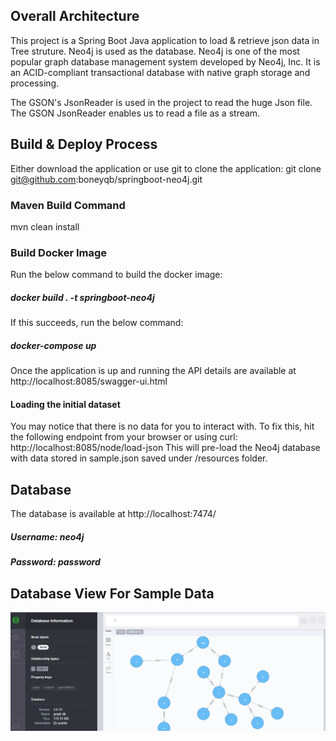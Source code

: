 
## Overall Architecture

This project is a Spring Boot Java application to load & retrieve json data in Tree struture.
Neo4j is used as the database. Neo4j is one of the most popular graph database management system developed by Neo4j, Inc. 
It is an ACID-compliant transactional database with native graph storage and processing.

The GSON's JsonReader is used in the project to read the huge Json file. The GSON JsonReader enables us to read a file as a stream.



## Build & Deploy Process

Either download the application or use git to clone the application:
git clone git@github.com:boneyqb/springboot-neo4j.git

### Maven Build Command
mvn clean install


### Build Docker Image

Run the below command to build the docker image: 
##### docker build . -t springboot-neo4j

If this succeeds, run the below command:
##### docker-compose up


Once the application is up and running the API details are available at http://localhost:8085/swagger-ui.html


#### Loading the initial dataset
You may notice that there is no data for you to interact with. 
To fix this, hit the following endpoint from your browser or using curl:
http://localhost:8085/node/load-json
This will pre-load the Neo4j database with data stored in sample.json saved under /resources folder.

## Database
The database is available at http://localhost:7474/ 
##### Username: neo4j
##### Password: password

## Database View For Sample Data

![](GraphDB.jpg)
